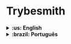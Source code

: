 # Trybesmith

<details>
  <summary markdown="span"><strong>:us: English</strong></summary><br />
  
## :page_with_curl: About

This is the seventh project of the Back-end curriculum developed at Trybe.

In this project I developed a RESTful API for sales of a medieval items store in TypeScript, where it is possible to perform basic operations on a database: Create, Read, Update and Delete. Authentication was done with JSON Web Token.

<br />
  
## 🚀 Installation

<details>
<summary>Installing and running with Docker</summary>
<br />

To run this application you need to have **Git**, **Docker** and **Docker Compose** installed on your computer. Docker Compose needs to be version **1.29** or higher.

### 1 - Clone the repository:

```
git clone git@github.com:apoishi/trybe-trybesmith.git
```

### 2 - Enter the repository folder you just cloned and use docker-compose to upload the container:

     cd trybe-trybesmith
     docker-compose up -d --build
  
### 3 - Run the SQL script to create the database
Connect to the MySQL server running on port 3306, and enter the following credentials:

host: db
  
user: root
  
password: password
  
Go to the MySQL client of your preference, and run the script that is in the Trybesmith.sql file.

### 4 - Open the `trybesmith` container terminal.

     docker exec -it trybesmith bash

### 5 - In the terminal of the container, install the dependencies with the command:

     npm install

### 6 - Run the application with the command:
    
     npm run dev
  
* I used Thunder Client as a client for HTTP requests and MySQLWorkbench as a MySQL client*
  
</details>
<br />

## :man_technologist: Skills

- Declare and use Typescript typings for variables and functions;
- Use Express with Typescript;

<br />

## 🚂 Routes
  
### Login
  
  <details>
   <summary><strong>POST /login</strong></summary>
   </br>
   • If the login was successful, it returns a token to the user.
</details>


### Order
  
<details>
   <summary><strong>POST /order</strong></summary>
   </br>
   • Register a new order.
</details>

<details>
   <summary><strong>GET /order</strong></summary>
   </br>
   • Return all orders.
   
   • Validate the token.  
</details>

### Product
  
<details>
   <summary><strong>POST /product</strong></summary>
   </br>
   • Register a new product.
</details>

<details>
   <summary><strong>GET /product</strong></summary>
   </br>
   • Return all products.
   
</details>


### User
  
<details>
   <summary><strong>POST /user</strong></summary>
   </br>
   • Register a new user in the database.
</details>

<br />

## :hammer_and_wrench: Tools

* Node
* Express
* Sequelize
* Json Web Tokens
* Joi
* Docker
* MySQL
* TypeScript

</details>

<details>
  <summary markdown="span"><strong>:brazil: Português</strong></summary><br />
  
## :page_with_curl: Sobre

Esse é o sétimo projeto desenvolvido na Trybe do módulo de Back-end.

Nesse projeto desenvolvi uma API RESTful de vendas de uma loja de itens medievais em TypeScript, onde é possivel realizar as operações básicas em um banco de dados: Criar, Ler, Atualizar e Deletar (CRUD). A autenticação  foi feita com JSON Web Token.
  
<br />

## 🚀 Instalação e execução

<details>
<summary>Instalação e execução com Docker</summary>
<br />

Para rodar esta aplicação é necessário ter **Git**, **Docker** e o **Docker Compose** instalados no seu computador. O Docker Compose precisa estar na versão **1.29** ou superior.

### 1 - Clone o repositório:

```
git clone git@github.com:apoishi/trybe-trybesmith.git
```

### 2 - Entre na pasta do repositório que você acabou de clonar e use o docker-compose para subir o container:

    cd trybe-trybesmith   
    docker-compose up -d --build
  
### 3 - Execute o script SQL para criar o banco de dados
Conecte-se ao servidor MySQL rodando na porta 3306. Utilize as seguintes credenciais:

host: db
  
user: root
  
password: password
  
No cliente MySQL de sua preferência, rode o script que está no arquivo Trybesmith.sql.

### 4 - Abra o terminal do container `trybesmith`.

    docker exec -it trybesmith bash

### 5 - No terminal do container, instale as dependências com o comando:

    npm install

### 6 -  Execute a aplicação com o comando:
    
    npm run dev
  
  * Utilizei o Thunder Client como cliente de requisições HTTP e o MySQLWorkbench como cliente MySQL*

    
</details>
<br />

## :man_technologist: Habilidades

- Declarar e utilizar as tipagens do Typescript para variáveis e funções;
- Utilizar Express com Typescript;

<br />

## 🚂 Rotas

  
### Login
  
  <details>
   <summary><strong>POST /login</strong></summary>
   </br>
   • Caso o login tenha sido efetuado com sucesso retorna o token para o usuário.
</details>


### Order
  
<details>
   <summary><strong>POST /order</strong></summary>
   </br>
   • Cadastra um novo pedido.
</details>

<details>
   <summary><strong>GET /order</strong></summary>
   </br>
   • Retorna todos os pedidos.
   
   • Faz a validação do token.  
</details>

### Product
  
<details>
   <summary><strong>POST /product</strong></summary>
   </br>
   • Cadastra um novo produto.
</details>

<details>
   <summary><strong>GET /product</strong></summary>
   </br>
   • Retorna todos os produtos.
   
</details>


### User
  
<details>
   <summary><strong>POST /user</strong></summary>
   </br>
   • Cadastra um novo usuário no banco de dados.
</details>

<br />

## :hammer_and_wrench: Ferramentas

* Node
* Express
* Sequelize
* Json Web Tokens
* Joi
* Docker
* MySQL
* TypeScript

</details>
